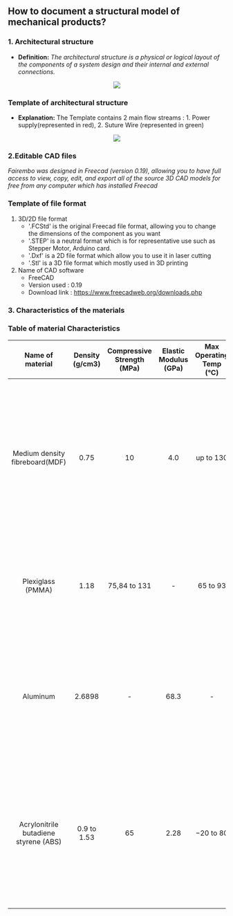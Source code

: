 ## **How to document a structural model of mechanical products?** 

 ### **1. Architectural structure**

- **Definition:** *The architectural structure is a physical or logical layout of the components of a system design and their internal and external connections.*
 <p align="center">
 
  <img src="https://user-images.githubusercontent.com/109949167/181609976-df1aec48-4e1c-4851-8722-7dd79cdbb186.png" />



### Template of architectural structure
 
 - **Explanation:** The Template contains 2 main flow streams : 1. Power supply(represented in red), 2. Suture Wire (represented in green)
 
 </p>
<p align="center">
  <img src="https://user-images.githubusercontent.com/109949167/181522655-e4687a23-6942-4f80-8b57-2730ff4d2ba8.png" />
</p>

 
  
 
### **2.Editable CAD files**
 *Fairembo was designed in Freecad (version 0.19), allowing you to have full access to view, copy, edit, and export all of the source 3D CAD models for free from any computer which has installed Freecad* 

### Template of file format

  1. 3D/2D file format
     * '.FCStd' is the original Freecad file format, allowing you to change the dimensions of the component as you want
     * '.STEP' is a neutral format which is for representative use such as Stepper Motor, Arduino card.
     * '.Dxf' is a 2D file format which allow you to use it in laser cutting
     * '.Stl' is a 3D file format which mostly used in 3D printing
  2. Name of CAD software
     * FreeCAD
     * Version used : 0.19
     * Download link : https://www.freecadweb.org/downloads.php
 
### **3. Characteristics of the materials**
  
   ### Table of material Characteristics
 
 Name of material |	Density (g/cm3) |	Compressive Strength (MPa) |	Elastic Modulus (GPa) | Max Operating Temp (°C) | life span (years) | Price |	 Advantage |  Disadvantage |	link of reference 
|:---:|:---:|:---:|:---:|:---:|:---:|:---:|:---:|:---:|:---:|
Medium density fibreboard(MDF) | 0.75 | 10 | 4.0 | up to 130 | more than 10 | 7€ per m2 for thickness of 3mm | inexpensive, easy to recycle, solid, easy to manufacture (laser cutting, paint...) | heavy, absorb water faster than wood | [Medium Density Fiberboard](https://www.makeitfrom.com/material-properties/Medium-Density-Fiberboard-MDF/), [Physical and mechanical properties of MDF panels containing burned wood](https://www.researchgate.net/figure/Physical-and-mechanical-properties-of-MDF-panels-containing-burned-wood_tbl3_257485673), [Maximum core temperature (MCT) for MDF mats at various MCs](https://www.researchgate.net/figure/Maximum-core-temperature-MCT-for-MDF-mats-at-various-MCs_fig4_237372503), [Advantages & Disadvantages of MDF - Fiber Board](https://civiltoday.com/civil-engineering-materials/timber/163-advantages-and-disadvantages-of-mdf), [Price for MDF in France](https://www.smbois.com/panneaux-bois/panneaux-mdf/mdf.html)
Plexiglass (PMMA) | 1.18 | 75,84 to 131 | - | 65 to 93 | 30 and even more | 25€ to 140€ per m2 for thickness from 1mm to 15mm | inexpensive, easy to manufacture (laser cutting, folding...), light | not resistant to heat | [Technical Data Sheet Plexiglass (PMMA)](https://laminatedplastics.com/plexiglass.pdf), [PLEXIGLAS®: A VALUABLE MATERIAL EVEN AFTER USE](https://www.plexiglas.de/en/sustainability/easy-to-recycle), [Acrylic advantages and disadvantages](https://plasticsheetsshop.co.uk/acrylic-advantages-and-disadvantages/#:~:text=Advantage%3A%20Plexiglass%20is%20hardwearing%20Acrylic%20sheet%20is%20very,same%20levels%20of%20thermal%20efficiency%20as%20standard%20glass), [plexiglas shop](https://www.plexiglas-shop.com/)
Aluminum | 2.6898 | - | 68.3 | - | 40 to 80 | 2.1€ to 3.5€ per Kg | lighter than other metal, easy to manufacture( lathe, milling..) | - | [Aluminium: Specifications, Properties, Classifications and Classes](https://www.azom.com/article.aspx?ArticleID=2863), [THE LIFESPAN AND RECYCLABILITY OF ALUMINIUM AND STAINLESS STEEL](https://www.metalswarehouse.co.uk/lifespan-recyclability-aluminium-steel/), [Aluminium Price Today](https://markets.businessinsider.com/commodities/aluminum-price/euro#:~:text=1%20Ton%20%3D%201%2C000%20Kilograms.%20%0AAluminium%20Price%20,%20%20%20Per%201%20Kilogram.%202.34%20EUR).
Acrylonitrile butadiene styrene (ABS) | 0.9 to 1.53 | 65 | 2.28 | −20 to 80 | 50 to 80 | 25$ per Kg | resistant to physical impact, easy to use for 3D print | inappropriate for high-temperature condition, high smoke generation when it burns| [ABS's properties from wiki](https://en.wikipedia.org/wiki/Acrylonitrile_butadiene_styrene), [Typical Compressive Yield Strength and Compressive Modulus of Polymers](https://matweb.com/reference/compressivestrength.aspx), [What is the average life expectancy of ABS pipe?](https://www.howtolookatahouse.com/Blog/Entries/2018/7/what-is-the-average-life-expectancy-of-abs-pipe-1.html#:~:text=The%20expected%20lifespan%20of%20ABS%20%28Acrylonitrile%20Butadiene%20Styrene%29,is%20expected%20to%20be%20similar%20to%20PVC%20pipe), [ABS plastic properties](https://adrecoplastics.co.uk/abs-plastic-properties/#:~:text=ABS%20has%20a%20low%20melting%20point%2C%20which%20enables,to%20withstand%20heavy%20use%20and%20adverse%20environmental%20conditions), [How Much Does 3D Printing Filament Cost](https://3dinsider.com/3d-printing-filament-cost/#:~:text=Regular%20PLA%20and%20ABS%20filament%20for%203D%20printing,amount.%20Not%20all%203D%20printing%20materials%20are%20equal).

 

